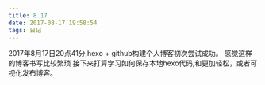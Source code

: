 ```yaml
---
title: 8.17
date: 2017-08-17 19:58:54
tags: 日记
---
```

  2017年8月17日20点41分,hexo + github构建个人博客初次尝试成功。
  感觉这样的博客书写比较繁琐
  接下来打算学习如何保存本地hexo代码,和更加轻松，或者可视化发布博客。